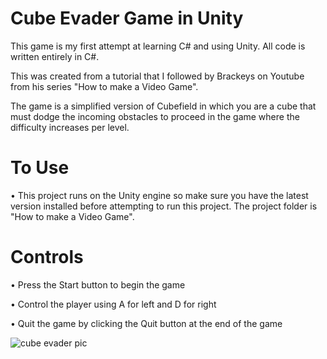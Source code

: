 # Cube Evader Game in Unity

This game is my first attempt at learning C# and using Unity. All code is written entirely in C#. 

This was created from a tutorial that I followed by Brackeys on Youtube from his series "How to make a Video Game".

The game is a simplified version of Cubefield in which you are a cube that must dodge the incoming obstacles to proceed in the game where the difficulty increases per level.

# To Use

  • This project runs on the Unity engine so make sure you have the latest version installed before attempting to run this project. The       project folder is "How to make a Video Game".
  
# Controls

  • Press the Start button to begin the game
  
  • Control the player using A for left and D for right
  
  • Quit the game by clicking the Quit button at the end of the game
  
  ![cube evader pic](https://user-images.githubusercontent.com/43584979/50387056-b9069700-06a8-11e9-8d88-ddbf68874d44.png)
